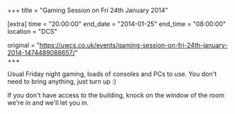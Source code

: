 +++
title = "Gaming Session on Fri 24th January 2014"

[extra]
time = "20:00:00"
end_date = "2014-01-25"
end_time = "08:00:00"
location = "DCS"

original = "https://uwcs.co.uk/events/gaming-session-on-fri-24th-january-2014-1474489088657/"    
+++

Usual Friday night gaming, loads of consoles and PCs to use. You don't need to bring anything, just turn up :)

If you don't have access to the building, knock on the window of the room we're in and we'll let you in.

